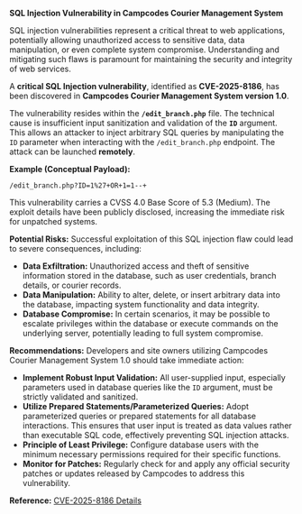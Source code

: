 **SQL Injection Vulnerability in Campcodes Courier Management System**

SQL injection vulnerabilities represent a critical threat to web applications, potentially allowing unauthorized access to sensitive data, data manipulation, or even complete system compromise. Understanding and mitigating such flaws is paramount for maintaining the security and integrity of web services.

A **critical SQL Injection vulnerability**, identified as **CVE-2025-8186**, has been discovered in **Campcodes Courier Management System version 1.0**.

The vulnerability resides within the **`/edit_branch.php`** file. The technical cause is insufficient input sanitization and validation of the **`ID`** argument. This allows an attacker to inject arbitrary SQL queries by manipulating the `ID` parameter when interacting with the `/edit_branch.php` endpoint. The attack can be launched **remotely**.

**Example (Conceptual Payload):**
```
/edit_branch.php?ID=1%27+OR+1=1--+
```

This vulnerability carries a CVSS 4.0 Base Score of 5.3 (Medium). The exploit details have been publicly disclosed, increasing the immediate risk for unpatched systems.

**Potential Risks:**
Successful exploitation of this SQL injection flaw could lead to severe consequences, including:

*   **Data Exfiltration:** Unauthorized access and theft of sensitive information stored in the database, such as user credentials, branch details, or courier records.
*   **Data Manipulation:** Ability to alter, delete, or insert arbitrary data into the database, impacting system functionality and data integrity.
*   **Database Compromise:** In certain scenarios, it may be possible to escalate privileges within the database or execute commands on the underlying server, potentially leading to full system compromise.

**Recommendations:**
Developers and site owners utilizing Campcodes Courier Management System 1.0 should take immediate action:

*   **Implement Robust Input Validation:** All user-supplied input, especially parameters used in database queries like the `ID` argument, must be strictly validated and sanitized.
*   **Utilize Prepared Statements/Parameterized Queries:** Adopt parameterized queries or prepared statements for all database interactions. This ensures that user input is treated as data values rather than executable SQL code, effectively preventing SQL injection attacks.
*   **Principle of Least Privilege:** Configure database users with the minimum necessary permissions required for their specific functions.
*   **Monitor for Patches:** Regularly check for and apply any official security patches or updates released by Campcodes to address this vulnerability.

**Reference:**
[CVE-2025-8186 Details](https://github.com/XiaoJiesecqwq/CVE/issues/7)